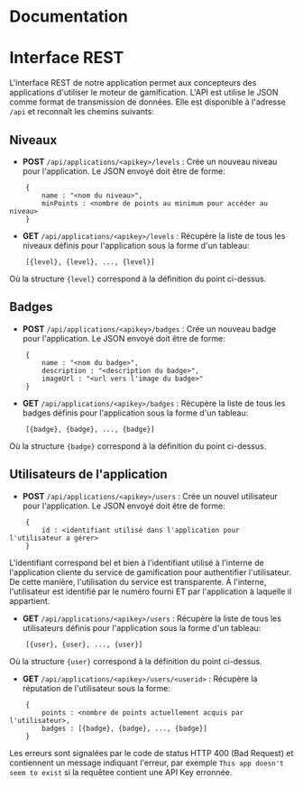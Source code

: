 # Documentation

Interface REST
=============
L'interface REST de notre application permet aux concepteurs des applications d'utiliser le moteur de gamification. L'API est utilise le JSON comme format de transmission de données. Elle est disponible à l'adresse ```/api``` et reconnaît les chemins suivants:

Niveaux
--------

- **POST** ```/api/applications/<apikey>/levels``` : Crée un nouveau niveau pour l'application. Le JSON envoyé doit être de forme:

```
    {
        name : "<nom du niveau>",
        minPoints : <nombre de points au minimum pour accéder au niveau>
    }
```

- **GET** ```/api/applications/<apikey>/levels``` : Récupère la liste de tous les niveaux définis pour l'application sous la forme d'un tableau:

```
    [{level}, {level}, ..., {level}]
```

Où la structure ```{level}``` correspond à la définition du point ci-dessus.

Badges
--------

- **POST** ```/api/applications/<apikey>/badges``` : Crée un nouveau badge pour l'application. Le JSON envoyé doit être de forme:

```
    {
        name : "<nom du badge>",
        description : "<description du badge>",
        imageUrl : "<url vers l'image du badge>"
    }
```

- **GET** ```/api/applications/<apikey>/badges``` : Récupère la liste de tous les badges définis pour l'application sous la forme d'un tableau:

```
    [{badge}, {badge}, ..., {badge}]
```

Où la structure ```{badge}``` correspond à la définition du point ci-dessus.

Utilisateurs de l'application
-----------------------------

- **POST** ```/api/applications/<apikey>/users``` : Crée un nouvel utilisateur pour l'application. Le JSON envoyé doit être de forme:

```
    {
        id : <identifiant utilisé dans l'application pour l'utilisateur a gérer>
    }
```

L'identifiant correspond bel et bien à l'identifiant utilisé à l'interne de l'application cliente du service de gamification pour authentifier l'utilisateur. De cette manière, l'utilisation du service est transparente. À l'interne, l'utilisateur est identifié par le numéro fourni ET par l'application à laquelle il appartient.

- **GET** ```/api/applications/<apikey>/users``` : Récupère la liste de tous les utilisateurs définis pour l'application sous la forme d'un tableau:

```
    [{user}, {user}, ..., {user}]
```

Où la structure ```{user}``` correspond à la définition du point ci-dessus.

- **GET** ```/api/applications/<apikey>/users/<userid>``` : Récupère la réputation de l'utilisateur sous la forme:

```
    {
        points : <nombre de points actuellement acquis par l'utilisateur>,
        badges : [{badge}, {badge}, ..., {badge}]
    }
```

Les erreurs sont signalées par le code de status HTTP 400 (Bad Request) et contiennent un message indiquant l'erreur, par exemple ```This app doesn't seem to exist``` si la requêtee contient une API Key erronnée.